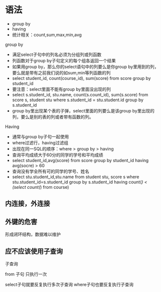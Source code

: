 # 语法

- group by
- having
- 统计相关：count,sum,max,min,avg

group by
- 满足select子句中的列名必须为分组列或列函数
- 列函数对于group by子句定义的每个组各返回一个结果
- 如果用group by，那么你的select语句中的列要么是你group by里用到的列，要么就是带有之前我们说的如sum,min等列函数的列
- select student_id, count(course_id), sum(score) from score group by student_id
- 要注意：select里面不能有group by里面没出现的列
- select s.student_id, stu.name, count(s.count_id), sum(s.score) from score s, student stu where s.student_id = stu.student.id group by s.student_id
- group by里出现某个表的子弹，select里面的列要么是该group by里出现的列，要么是别的表的列或者带有函数的列。

Having
- 通常与group by子句一起使用
- where过滤行，having过滤组
- 出现在同一SQL的顺序：where > group by > having
- 查询平均成绩大于60分的同学的学号和平均成绩
- select student_id,avg(score) from score group by student_id having avg(socre) > 60
- 查询没有学全所有可的同学的学号、姓名 
- select stu.student_id,stu.name from student stu, score s where stu.student_id=s.student_id group by s.student_id having count(*) < (select count(*) from course)

## 内连接，外连接

## 外键的危害

形成闭环结构，数据难以维护

## 应不应该使用子查询

子查询

from 子句 只执行一次

select子句就要反复执行多次子查询
where子句也要反复执行子查询